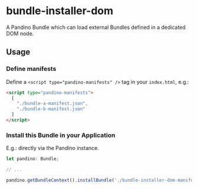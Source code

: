 # bundle-installer-dom

A Pandino Bundle which can load external Bundles defined in a dedicated DOM node.

## Usage

### Define manifests
Define a `<script type="pandino-manifests" />` tag in your `index.html`, e.g.:

```html
<script type="pandino-manifests">
  [
    "./bundle-a-manifest.json",
    "./bundle-b-manifest.json"
  ]
</script>
```

### Install this Bundle in your Application

E.g.: directly via the Pandino instance.

```javascript
let pandino: Bundle;

// ...

pandino.getBundleContext().installBundle('./bundle-installer-dom-manifest.json');
```
